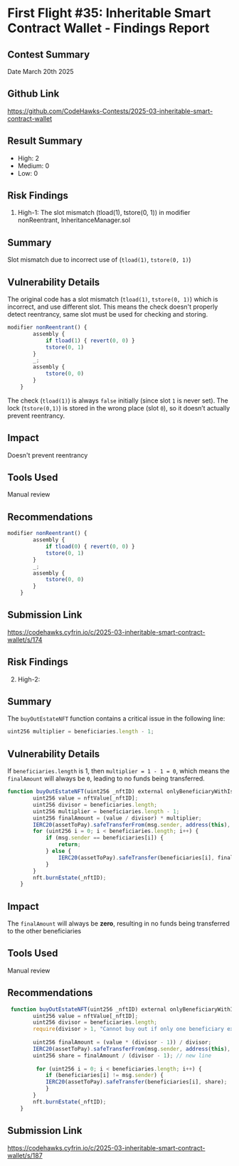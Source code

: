 # First Flight #35: Inheritable Smart Contract Wallet - Findings Report

## Contest Summary
Date March 20th 2025

## Github Link  
https://github.com/CodeHawks-Contests/2025-03-inheritable-smart-contract-wallet

## Result Summary
- High: 2
- Medium: 0
- Low: 0

## Risk Findings
1. High-1: The slot mismatch (tload(1), tstore(0, 1)) in modifier nonReentrant, InheritanceManager.sol
 
 ## Summary
 Slot mismatch due to incorrect use of (`tload(1)`, `tstore(0, 1)`)

## Vulnerability Details

The original code has a slot mismatch (`tload(1)`, `tstore(0, 1)`) which is incorrect, and use different slot.
This means the check doesn't properly detect reentrancy, same slot must be used for checking and storing.

```JavaScript
modifier nonReentrant() {
        assembly {
            if tload(1) { revert(0, 0) }
            tstore(0, 1) 
        }
        _;
        assembly {
            tstore(0, 0)
        }
    }
```
The check (`tload(1)`) is always `false` initially (since slot `1` is never set).
The lock (`tstore(0,1)`) is stored in the wrong place (slot `0`), so it doesn’t actually prevent reentrancy.


## Impact
Doesn't prevent reentrancy

## Tools Used
Manual review

## Recommendations

```JavaScript 
modifier nonReentrant() {
        assembly {
            if tload(0) { revert(0, 0) } 
            tstore(0, 1) 
        }
        _;
        assembly {
            tstore(0, 0)
        }
    }
```


## Submission Link 
https://codehawks.cyfrin.io/c/2025-03-inheritable-smart-contract-wallet/s/174




## Risk Findings
2. High-2: 
 
 ## Summary
 The `buyOutEstateNFT` function contains a critical issue in the following line:
```JavaScript
uint256 multiplier = beneficiaries.length - 1;
```

## Vulnerability Details
If `beneficiaries.length` is 1, then `multiplier = 1 - 1 = 0`, which means the `finalAmount` will always be `0`, leading to no funds being transferred.

```JavaScript
function buyOutEstateNFT(uint256 _nftID) external onlyBeneficiaryWithIsInherited {
        uint256 value = nftValue[_nftID];
        uint256 divisor = beneficiaries.length;
        uint256 multiplier = beneficiaries.length - 1;
        uint256 finalAmount = (value / divisor) * multiplier;
        IERC20(assetToPay).safeTransferFrom(msg.sender, address(this), finalAmount);
        for (uint256 i = 0; i < beneficiaries.length; i++) {
            if (msg.sender == beneficiaries[i]) {
                return;
            } else {
                IERC20(assetToPay).safeTransfer(beneficiaries[i], finalAmount / divisor);
            }
        }
        nft.burnEstate(_nftID);
    }

```


## Impact
The `finalAmount` will always be **zero**, resulting in no funds being transferred to the other beneficiaries

## Tools Used
Manual review

## Recommendations
```JavaScript
 function buyOutEstateNFT(uint256 _nftID) external onlyBeneficiaryWithIsInherited {
        uint256 value = nftValue[_nftID]; 
        uint256 divisor = beneficiaries.length;
        require(divisor > 1, "Cannot buy out if only one beneficiary exists"); // new line
   
        uint256 finalAmount = (value * (divisor - 1)) / divisor;
        IERC20(assetToPay).safeTransferFrom(msg.sender, address(this), finalAmount);
        uint256 share = finalAmount / (divisor - 1); // new line
        
         for (uint256 i = 0; i < beneficiaries.length; i++) {
            if (beneficiaries[i] != msg.sender) {
            IERC20(assetToPay).safeTransfer(beneficiaries[i], share);
            }
        }
        nft.burnEstate(_nftID);
    }
```

## Submission Link 
https://codehawks.cyfrin.io/c/2025-03-inheritable-smart-contract-wallet/s/187
